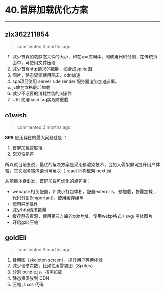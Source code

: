 
 # 40.首屏加载优化方案 
  
 ***
## zlx362211854 
 > commented 3 months ago 

1. 减少首页加载静态文件的大小，如在spa应用中，可使用代码分割，在传统页面中，可使用文件压缩
2. 减少首页http请求的数量，如合成sprite图
3. 图片，静态资源使用图床、cdn加速
4. spa项目使用 server side render 服务器渲染加速首屏。
5. js放在文档最后加载
6. 减少不必要的消耗性能的js操作
7. URL使用hash tag实现防重载
## o1wish 
 > commented 3 months ago 

**SPA** 应用存在的最大问题就是 ：
1. 首屏加载速度慢
2. SEO性能差

所以就目前来说，最优的解决方案是采用预渲染技术，另加入骨架屏可提升用户体验，其次服务端渲染也可解决（ react 同构框架 next.js）

从项目本身出发，首屏加载可优化的点包括：
- webapck相关配置，如减小打包体积，配置externals，预加载，按需加载 ，代码分割(!important)，使用缓存组等
- 使用异步组件
- 减少http请求数量
- 缓存静态资源，使用第三方库的cdn地址，使用webp格式 / svg/ 字体图片
- 开启gzip压缩
## goldEli 
 > commented 3 months ago 

1. 骨架图（skeleton screen），提升用户等待体验
2. 减少请求次数，比如使用雪碧图（Sprites）
3. 分割 bundle.js，按需加载
4. 静态资源放到 CDN
5. 压缩 js css 代码